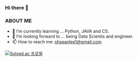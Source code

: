 ### Hi there 👋


### ABOUT ME
- 🔭 I’m currently learning ... Python, JAVA and CS.
- 🌱 I’m looking forward to ... being Data Scientis and engineer.
- 📫 How to reach me: shseanlee1@gmail.com

[![Solved.ac
프로필](http://mazassumnida.wtf/api/generate_badge?boj={autotic@naver.com})](https://solved.ac/{autotic@naver.com})
